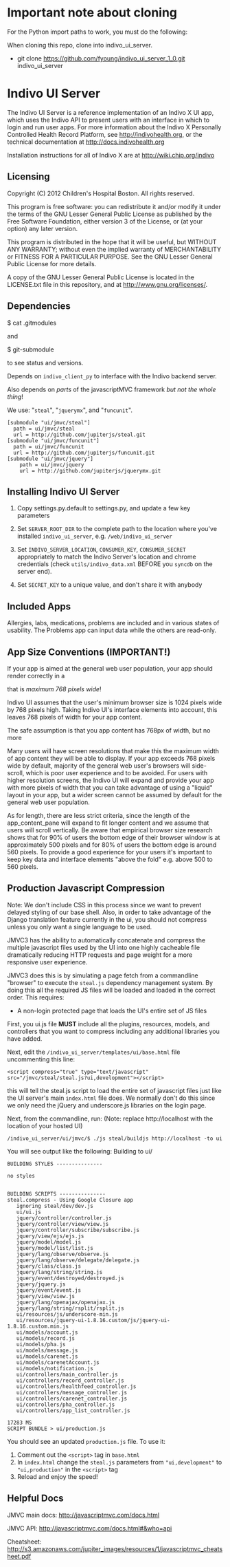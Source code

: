 Important note about cloning
=====================================================================

For the Python import paths to work, you must do the following: 

When cloning this repo, clone into indivo_ui_server.

* git clone https://github.com/fyoung/indivo_ui_server_1_0.git indivo_ui_server


Indivo UI Server
================
The Indivo UI Server is a reference implementation of an Indivo X UI app, which uses
the Indivo API to present users with an interface in which to login and run user apps.
For more information about the Indivo X Personally Controlled Health Record Platform,
see <http://indivohealth.org>, or the technical documentation at 
<http://docs.indivohealth.org>

Installation instructions for all of Indivo X are at <http://wiki.chip.org/indivo>

Licensing
---------
Copyright (C) 2012 Children's Hospital Boston. All rights reserved.

This program is free software: you can redistribute it and/or modify it under the terms
of the GNU Lesser General Public License as published by the Free Software Foundation, 
either version 3 of the License, or (at your option) any later version.

This program is distributed in the hope that it will be useful, but WITHOUT ANY WARRANTY;
without even the implied warranty of MERCHANTABILITY or FITNESS FOR A PARTICULAR PURPOSE.
See the GNU Lesser General Public License for more details.

A copy of the GNU Lesser General Public License is located in the LICENSE.txt file in this
repository, and at http://www.gnu.org/licenses/.


Dependencies
------------

  $ cat .gitmodules

and

  $ git-submodule
  
to see status and versions.

Depends on `indivo_client_py` to interface with the Indivo backend server.

Also depends on _parts_ of the javascriptMVC framework _but not the whole thing_!

We use: "`steal`", "`jquerymx`", and "`funcunit`".

    [submodule "ui/jmvc/steal"]
      path = ui/jmvc/steal
      url = http://github.com/jupiterjs/steal.git
    [submodule "ui/jmvc/funcunit"]
      path = ui/jmvc/funcunit
      url = http://github.com/jupiterjs/funcunit.git
    [submodule "ui/jmvc/jquery"]
        path = ui/jmvc/jquery
        url = http://github.com/jupiterjs/jquerymx.git


Installing Indivo UI Server
---------------------------

1. Copy settings.py.default to settings.py, and update a few key parameters

2. Set `SERVER_ROOT_DIR` to the complete path to the location where you've
installed `indivo_ui_server`, e.g. `/web/indivo_ui_server`

3. Set `INDIVO_SERVER_LOCATION`, `CONSUMER_KEY`, `CONSUMER_SECRET` appropriately to
match the Indivo Server's location and chrome credentials (check
`utils/indivo_data.xml` BEFORE you `syncdb` on the server end).

4. Set `SECRET_KEY` to a unique value, and don't share it with anybody



Included Apps
-------------

Allergies, labs, medications, problems are included and in various
states of usability. The Problems app can input data while the
others are read-only.


App Size Conventions (IMPORTANT!)
---------------------------------

If your app is aimed at the general web user population, your app should render
correctly in a <DIV> that is _maximum 768 pixels wide_!

Indivo UI assumes that the user's minimum browser size is 1024 pixels wide by
768 pixels high. Taking Indivo UI's interface elements into account, this leaves
768 pixels of width for your app content.

The safe assumption is that you app content has 768px of width, but no more

Many users will have screen resolutions that make this the maximum width of app
content they will be able to display. If your app exceeds 768 pixels wide by
default, majority of the general web user's browsers will side-scroll, which is
poor user experience and to be avoided. For users with higher resolution
screens, the Indivo UI will expand and provide your app with more pixels of
width that you can take advantage of using a "liquid" layout in your app, but a
wider screen cannot be assumed by default for the general web user population.

As for length, there are less strict criteria, since the length of the
app_content_pane will expand to fit longer content and we assume that users will
scroll vertically. Be aware that empirical browser size research shows that for
90% of users the bottom edge of their browser window is at approximately 500
pixels and for 80% of users the bottom edge is around 560 pixels. To provide a
good experience for your users it's important to keep key data and interface
elements "above the fold" e.g. above 500 to 560 pixels.


Production Javascript Compression
----------------------------------

Note: We don't include CSS in this process since we want to prevent delayed 
styling of our base shell. Also, in order to take advantage of the Django 
translation feature currently in the ui, you should not compress unless you 
only want a single language to be used. 

JMVC3 has the ability to automatically concatenate and compress the
multiple javascript files used by the UI into one highly cacheable
file dramatically reducing HTTP requests and page weight for a more
responsive user experience.

JMVC3 does this is by simulating a page fetch from a commandline
"browser" to execute the `steal.js` dependency management system.
By doing this all the required JS files will be loaded and loaded
in the correct order. This requires:

- A non-login protected page that loads the UI's entire set of JS files

First, you ui.js file **MUST** include all the plugins, resources,
models, and controllers that you want to compress including any
additional libraries you have added.

Next, edit the `/indivo_ui_server/templates/ui/base.html` file uncommenting this line:

    <script compress="true" type="text/javascript" src="/jmvc/steal/steal.js?ui,development"></script>

this will tell the steal.js script to load the entire set of
javascript files just like the UI server's main `index.html` file
does. We normally don't do this since we only need the jQuery and
underscore.js libraries on the login page.

Next, from the commandline, run: (Note: replace http://localhost with the location of your hosted UI)

    /indivo_ui_server/ui/jmvc/$ ./js steal/buildjs http://localhost -to ui

You will see output like the following:
	Building to ui/
	
	BUILDING STYLES --------------- 
	
	no styles
	
	
	BUILDING SCRIPTS --------------- 
	steal.compress - Using Google Closure app
	   ignoring steal/dev/dev.js
	   ui/ui.js
	   jquery/controller/controller.js
	   jquery/controller/view/view.js
	   jquery/controller/subscribe/subscribe.js
	   jquery/view/ejs/ejs.js
	   jquery/model/model.js
	   jquery/model/list/list.js
	   jquery/lang/observe/observe.js
	   jquery/lang/observe/delegate/delegate.js
	   jquery/class/class.js
	   jquery/lang/string/string.js
	   jquery/event/destroyed/destroyed.js
	   jquery/jquery.js
	   jquery/event/event.js
	   jquery/view/view.js
	   jquery/lang/openajax/openajax.js
	   jquery/lang/string/rsplit/rsplit.js
	   ui/resources/js/underscore-min.js
	   ui/resources/jquery-ui-1.8.16.custom/js/jquery-ui-1.8.16.custom.min.js
	   ui/models/account.js
	   ui/models/record.js
	   ui/models/pha.js
	   ui/models/message.js
	   ui/models/carenet.js
	   ui/models/carenetAccount.js
	   ui/models/notification.js
	   ui/controllers/main_controller.js
	   ui/controllers/record_controller.js
	   ui/controllers/healthfeed_controller.js
	   ui/controllers/message_controller.js
	   ui/controllers/carenet_controller.js
	   ui/controllers/pha_controller.js
	   ui/controllers/app_list_controller.js
	
	17283 MS
	SCRIPT BUNDLE > ui/production.js


You should see an updated `production.js` file. To use it:

1. Comment out the `<script>` tag in `base.html`                      
2. In `index.html` change the `steal.js` parameters from `"ui,development"` to `"ui,production"` in the `<script>` tag
3. Reload and enjoy the speed!


Helpful Docs
------------

JMVC main docs: <http://javascriptmvc.com/docs.html>

JMVC API: <http://javascriptmvc.com/docs.html#&who=api>

Cheatsheet: <http://s3.amazonaws.com/jupiter_images/resources/1/javascriptmvc_cheatsheet.pdf>



